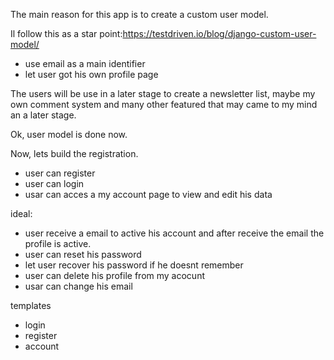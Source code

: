 The main reason for this app is to create a custom user model.

Il follow this as a star point:https://testdriven.io/blog/django-custom-user-model/

- use email as a main identifier
- let user got his own profile page

The users will be use in a later stage to create a newsletter list, maybe my own comment system and many other featured that may came to my mind an a later stage.

Ok, user model is done now.

Now, lets build the registration.

- user can register
- user can login
- usar can acces a my account page to view and edit his data

ideal:

- user receive a email to active his account and after receive the email the profile is active.
- user can reset his password
- let user recover his password if he doesnt remember
- user can delete his profile from my acocunt
- usar can change his email

templates

- login
- register
- account
